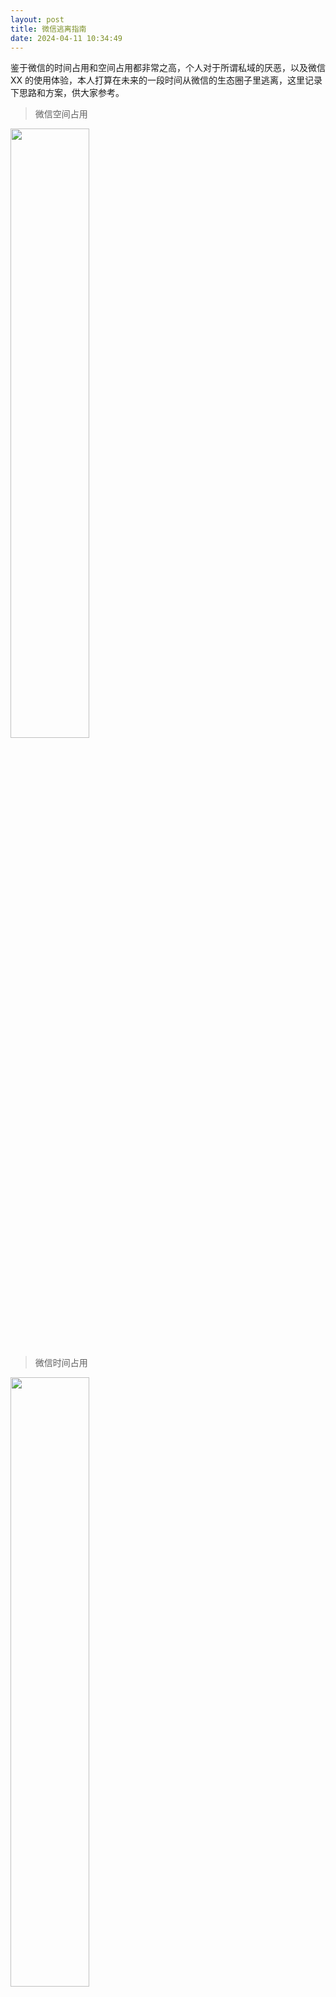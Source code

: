 ```yaml
---
layout: post
title: 微信逃离指南
date: 2024-04-11 10:34:49
---
```


鉴于微信的时间占用和空间占用都非常之高，个人对于所谓私域的厌恶，以及微信 XX 的使用体验，本人打算在未来的一段时间从微信的生态圈子里逃离，这里记录下思路和方案，供大家参考。

<!-- more -->

> 微信空间占用


<img src="https://xiaohaoxing-1257815318.cos.ap-chengdu.myqcloud.com/weixin_storage_occupied.PNG" width="50%" />

> 微信时间占用

<img src="https://xiaohaoxing-1257815318.cos.ap-chengdu.myqcloud.com/weixin_time_occupied.png" width="50%" />


## 日常使用习惯迁移

  要做到减少使用，首先是使用习惯的改变。

  1. 将微信从手机的快捷访问栏移除，减少无意识访问。

  2. 和重要的人约定电话、短信、iMessage 等方式联系，避免错过重要消息。

  3. 将微信的通知声音关闭，保留静音通知，减少打断的频次。

  4. 微信添加签名，留下电话号码，避免错过重要消息。


## 常用功能迁移

  微信中有非 IM 的其他功能，也需要考虑替代方案。

  1. 公众号：公众号继承了以往大家读书看报的需求，但是这个渠道被私域把控着是非常危险的，**我们应该睁开眼睛自己看这个世界**，有条件可以订阅喜欢的纸媒，日常阅读既可以访问媒体网站，也可以选择 RSS 订阅聚合自己想要阅读的内容。

  2. 微信读书：本人不用微信读书，但是如果有需求的话，我认为其他的阅读工具，甚至最基础的 zLibrary + iBook 也可以作为电子阅读的解决方案。

  3. 备忘录/剪贴板：包括我在内的很多人应该都将微信的文件传输助手当做重要的文件中转站和跨设备剪贴板用，这里提供一些可行的替代方案：

    (1) 文件同步使用 iCloud、坚果云、OneDrive、DropBox 等云盘方案。

    (2) 跨设备剪贴板安卓和 Apple 原生系统都有对应的方案，涉及图片、文档等复杂需求可以使用 Notion 等多端自动同步笔记软件实现。


## 写在最后

  我深知脱离舒适圈不是容易的事情，很多人也会觉得微信这个舒适圈没有逃避的必要。我写下这篇记录也不是建议所有人都牺牲便捷性不去使用微信，而是如果某个人在某一天忽然对虚拟的世界感到厌倦，想要放弃微信，能有一个参考的思路就足够了。

  推荐阅读参考链接2，作者的思考得更加深入。

## 参考链接

1. [豆瓣小组-如何逃离「微信」？](https://www.douban.com/group/topic/225340620/?_i=28056050WSbtxM)
2. [少数派-在虚拟世界找平衡：一次「逃离」社交网络的尝试](https://sspai.com/post/69565#!)
2. [知乎-哪些人在逃离微信，除了微信，我们还需要一款什么样的人脉社交软件？](https://www.zhihu.com/question/33947462)
